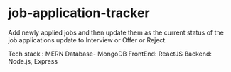 # job-application-tracker
Add newly applied jobs and then update them as the current status of the job applications update to Interview or Offer or Reject.

Tech stack : MERN
Database- MongoDB
FrontEnd: ReactJS
Backend: Node.js, Express

